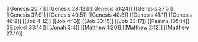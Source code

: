 [[Genesis 20:7]]
[[Genesis 28:12]]
[[Genesis 31:24]]
[[Genesis 37:5]]
[[Genesis 37:9]]
[[Genesis 40:5]]
[[Genesis 40:8]]
[[Genesis 41:1]]
[[Genesis 46:2]]
[[Job 4:12]]
[[Job 4:13]]
[[Job 33:15]]
[[Job 33:17]]
[[Psalms 105:14]]
[[Ezekiel 33:14]]
[[Jonah 3:4]]
[[Matthew 1:20]]
[[Matthew 2:12]]
[[Matthew 27:19]]
